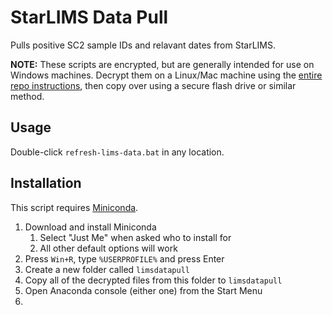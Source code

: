 # StarLIMS Data Pull

Pulls positive SC2 sample IDs and relavant dates from StarLIMS.

**NOTE:** These scripts are encrypted, but are generally intended for use on Windows machines. Decrypt them on a Linux/Mac machine using the [entire repo instructions](https://github.com/MillironX/wphl-bioinformatics/blob/master/README.md), then copy over using a secure flash drive or similar method.

## Usage

Double-click `refresh-lims-data.bat` in any location.

## Installation

This script requires [Miniconda](https://conda.io/en/master/miniconda.html#windows-installers).

1. Download and install Miniconda
    1. Select "Just Me" when asked who to install for
    2. All other default options will work
2. Press `Win+R`, type `%USERPROFILE%` and press Enter
3. Create a new folder called `limsdatapull`
4. Copy all of the decrypted files from this folder to `limsdatapull`
5. Open Anaconda console (either one) from the Start Menu
6. 
